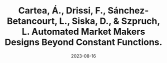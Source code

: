 ---
title: "Cartea, Á., Drissi, F., Sánchez-Betancourt, L., Siska, D., & Szpruch, L. Automated Market Makers Designs Beyond Constant Functions."
collection: workingpapers
permalink: /workingpapers/amm_alp
excerpt: #'This paper is about the number 3. The number 4 is left for future work.'
date: 2023-08-16
venue: '2023. SSRN.'
paperurl: 'https://papers.ssrn.com/sol3/papers.cfm?abstract_id=4459177'
citation: 'Cartea, Á., Drissi, F., Sánchez-Betancourt, L., Siska, D., & Szpruch, L. (2023). Automated Market Makers Designs Beyond Constant Functions. Available at SSRN 4459177.'
---